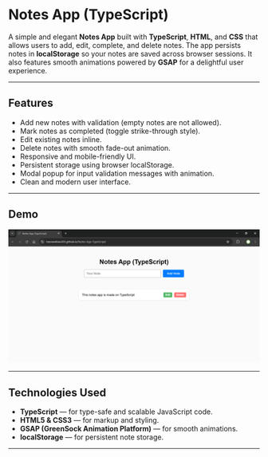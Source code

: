 # Notes App (TypeScript)

A simple and elegant **Notes App** built with **TypeScript**, **HTML**, and **CSS** that allows users to add, edit, complete, and delete notes. The app persists notes in **localStorage** so your notes are saved across browser sessions. It also features smooth animations powered by **GSAP** for a delightful user experience.

---

## Features

- Add new notes with validation (empty notes are not allowed).
- Mark notes as completed (toggle strike-through style).
- Edit existing notes inline.
- Delete notes with smooth fade-out animation.
- Responsive and mobile-friendly UI.
- Persistent storage using browser localStorage.
- Modal popup for input validation messages with animation.
- Clean and modern user interface.

---

## Demo

![Screenshot](./Assets/Notes%20App%20(TypeScript)%20-%20Google%20Chrome%205_27_2025%2012_15_48%20PM.png)

---

## Technologies Used

- **TypeScript** — for type-safe and scalable JavaScript code.
- **HTML5 & CSS3** — for markup and styling.
- **GSAP (GreenSock Animation Platform)** — for smooth animations.
- **localStorage** — for persistent note storage.

---